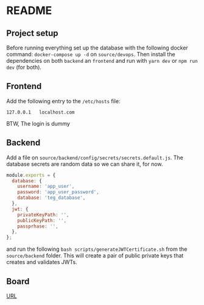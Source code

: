 # README

## Project setup

Before running everything set up the database with the following docker command: `docker-compose up -d` on `source/devops`.
Then install the dependencies on both `backend` an `frontend` and run with `yarn dev` or `npm run dev` (for both).

## Frontend

Add the following entry to the `/etc/hosts` file:

```
127.0.0.1	localhost.com
```

BTW, The login is dummy 

## Backend

Add a file on `source/backend/config/secrets/secrets.default.js`. The database secrets are random data so we can share it, for now.

```javascript
module.exports = {
  database: {
    username: 'app_user',
    password: 'app_user_password',
    database: 'teg_database',
  },
  jwt: {
    privateKeyPath: '',
    publicKeyPath: '',
    passprhase: '',
  },
};
```

and run the following `bash scripts/generateJWTCertificate.sh` from the `source/backend` folder. This will create a pair of public private keys that creates and validates JWTs.

## Board

[URL](https://mypersonaltrainer.myjetbrains.com/youtrack/agiles/120-4)

```

```
